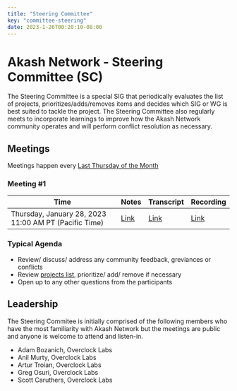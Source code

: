 ```yaml
---
title: "Steering Committee"
key: "committee-steering"
date: 2023-1-26T00:20:10-08:00
---
```


# Akash Network - Steering Committee (SC)

The Steering Committee is a special SIG that periodically evaluates the list of projects, prioritizes/adds/removes items and decides which SIG or WG is best suited to tackle the project. The Steering Committee also regularly meets to incorporate learnings to improve how the Akash Network community operates and will perform conflict resolution as necessary.

## Meetings

Meetings happen every [Last Thursday of the Month](https://calendar.google.com/calendar/u/0?cid=Y18yNWU1ZTM3NDhlNGM0YWI3YTU1ZjQxZmJjNWViZWJjYzBhMDNiNDBmYjAyODc4NWYxNDE1OWJmYWViZWExMmUyQGdyb3VwLmNhbGVuZGFyLmdvb2dsZS5jb20)

### Meeting #1 

| Time | Notes | Transcript | Recording
| --- | --- | --- | --- |
| Thursday, January 28, 2023 11:00 AM PT (Pacific Time) | [Link](meetings/001-2023-01-26.md) | [Link](meetings/001-2023-01-26.md#transcript) | [Link](https://2enqenxqycj4n5z5x5rcir63jecu4gi3bwlznldrswzemmqnanrq.arweave.net/0RsCNvDAk8b3Pb9iJEfbSQVOGRsNl5ascZWyRjINA2M)

### Typical Agenda

- Review/ discuss/ address any community feedback, greviances or conflicts
- Review [projects list](../projects-list/README.md), prioritize/ add/ remove if necessary
- Open up to any other questions from the participants

## Leadership

The Steering Commitee is initially comprised of the following members who have the most familiarity with Akash Network but the meetings are public and anyone is welcome to attend and listen-in.

- Adam Bozanich, Overclock Labs
- Anil Murty, Overclock Labs
- Artur Troian, Overclock Labs
- Greg Osuri, Overclock Labs
- Scott Caruthers, Overclock Labs
